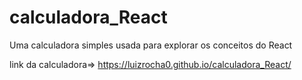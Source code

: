 # calculadora_React
Uma calculadora simples usada para explorar os conceitos do React

link da calculadora=> https://luizrocha0.github.io/calculadora_React/
